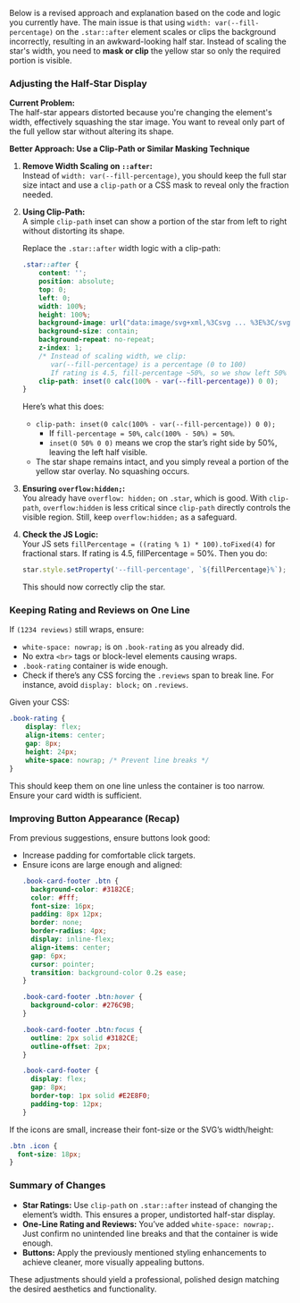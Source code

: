 Below is a revised approach and explanation based on the code and logic you currently have. The main issue is that using `width: var(--fill-percentage)` on the `.star::after` element scales or clips the background incorrectly, resulting in an awkward-looking half star. Instead of scaling the star's width, you need to **mask or clip** the yellow star so only the required portion is visible.

### Adjusting the Half-Star Display

**Current Problem:**  
The half-star appears distorted because you're changing the element's width, effectively squashing the star image. You want to reveal only part of the full yellow star without altering its shape.

**Better Approach: Use a Clip-Path or Similar Masking Technique**

1. **Remove Width Scaling on `::after`:**  
   Instead of `width: var(--fill-percentage)`, you should keep the full star size intact and use a `clip-path` or a CSS mask to reveal only the fraction needed.

2. **Using Clip-Path:**  
   A simple `clip-path` inset can show a portion of the star from left to right without distorting its shape.

   Replace the `.star::after` width logic with a clip-path:
   ```css
   .star::after {
       content: '';
       position: absolute;
       top: 0;
       left: 0;
       width: 100%;
       height: 100%;
       background-image: url("data:image/svg+xml,%3Csvg ... %3E%3C/svg%3E");
       background-size: contain;
       background-repeat: no-repeat;
       z-index: 1;
       /* Instead of scaling width, we clip: 
          var(--fill-percentage) is a percentage (0 to 100)
          If rating is 4.5, fill-percentage ~50%, so we show left 50% of star */
       clip-path: inset(0 calc(100% - var(--fill-percentage)) 0 0);
   }
   ```

   Here’s what this does:
   - `clip-path: inset(0 calc(100% - var(--fill-percentage)) 0 0);`
     - If `fill-percentage = 50%`, `calc(100% - 50%) = 50%`.
     - `inset(0 50% 0 0)` means we crop the star’s right side by 50%, leaving the left half visible.
   - The star shape remains intact, and you simply reveal a portion of the yellow star overlay. No squashing occurs.

3. **Ensuring `overflow:hidden;`:**  
   You already have `overflow: hidden;` on `.star`, which is good. With `clip-path`, `overflow:hidden` is less critical since `clip-path` directly controls the visible region. Still, keep `overflow:hidden;` as a safeguard.

4. **Check the JS Logic:**  
   Your JS sets `fillPercentage = ((rating % 1) * 100).toFixed(4)` for fractional stars. If rating is 4.5, fillPercentage = 50%. Then you do:
   ```js
   star.style.setProperty('--fill-percentage', `${fillPercentage}%`);
   ```
   This should now correctly clip the star.

### Keeping Rating and Reviews on One Line

If `(1234 reviews)` still wraps, ensure:

- `white-space: nowrap;` is on `.book-rating` as you already did.
- No extra `<br>` tags or block-level elements causing wraps.
- `.book-rating` container is wide enough.
- Check if there’s any CSS forcing the `.reviews` span to break line. For instance, avoid `display: block;` on `.reviews`.

Given your CSS:

```css
.book-rating {
    display: flex;
    align-items: center;
    gap: 8px;
    height: 24px;
    white-space: nowrap; /* Prevent line breaks */
}
```

This should keep them on one line unless the container is too narrow. Ensure your card width is sufficient.

### Improving Button Appearance (Recap)

From previous suggestions, ensure buttons look good:

- Increase padding for comfortable click targets.
- Ensure icons are large enough and aligned:
  ```css
  .book-card-footer .btn {
    background-color: #3182CE;
    color: #fff;
    font-size: 16px;
    padding: 8px 12px;
    border: none;
    border-radius: 4px;
    display: inline-flex;
    align-items: center;
    gap: 6px;
    cursor: pointer;
    transition: background-color 0.2s ease;
  }
  
  .book-card-footer .btn:hover {
    background-color: #276C9B;
  }

  .book-card-footer .btn:focus {
    outline: 2px solid #3182CE;
    outline-offset: 2px;
  }
  
  .book-card-footer {
    display: flex;
    gap: 8px;
    border-top: 1px solid #E2E8F0;
    padding-top: 12px;
  }
  ```

If the icons are small, increase their font-size or the SVG’s width/height:
```css
.btn .icon {
  font-size: 18px;
}
```

### Summary of Changes

- **Star Ratings:** Use `clip-path` on `.star::after` instead of changing the element’s width. This ensures a proper, undistorted half-star display.
- **One-Line Rating and Reviews:** You’ve added `white-space: nowrap;`. Just confirm no unintended line breaks and that the container is wide enough.
- **Buttons:** Apply the previously mentioned styling enhancements to achieve cleaner, more visually appealing buttons.

These adjustments should yield a professional, polished design matching the desired aesthetics and functionality.